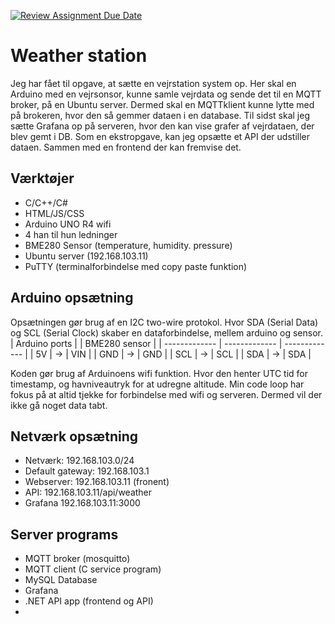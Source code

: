 [![Review Assignment Due Date](https://classroom.github.com/assets/deadline-readme-button-22041afd0340ce965d47ae6ef1cefeee28c7c493a6346c4f15d667ab976d596c.svg)](https://classroom.github.com/a/XBO6NBqk)

# Weather station
Jeg har fået til opgave, at sætte en vejrstation system op. Her skal en Arduino med en vejrsonsor, kunne samle vejrdata og sende det til en MQTT broker, på en Ubuntu server. Dermed skal en MQTTklient kunne lytte med på brokeren, hvor den så gemmer dataen i en database. Til sidst skal jeg sætte Grafana op på serveren, hvor den kan vise grafer af vejrdataen, der blev gemt i DB. Som en ekstropgave, kan jeg opsætte et API der udstiller dataen. Sammen med en frontend der kan fremvise det.
## Værktøjer
- C/C++/C#
- HTML/JS/CSS
- Arduino UNO R4 wifi
- 4 han til hun ledninger
- BME280 Sensor (temperature, humidity. pressure)
- Ubuntu server (192.168.103.11)
- PuTTY (terminalforbindelse med copy paste funktion)
## Arduino opsætning
Opsætningen gør brug af en I2C two-wire protokol. Hvor SDA (Serial Data) og SCL (Serial Clock) skaber en dataforbindelse, mellem arduino og sensor. 
| Arduino ports  | | BME280 sensor |
| ------------- | ------------- | ------------- |
| 5V  | -> | VIN |
| GND | -> | GND |
| SCL | -> | SCL |
| SDA | -> | SDA |

Koden gør brug af Arduinoens wifi funktion. Hvor den henter UTC tid for timestamp, og havniveautryk for at udregne altitude. Min code loop har fokus på at altid tjekke for forbindelse med wifi og serveren. Dermed vil der ikke gå noget data tabt.
## Netværk opsætning
- Netværk: 192.168.103.0/24
- Default gateway: 192.168.103.1
- Webserver: 192.168.103.11 (fronent)
- API: 192.168.103.11/api/weather
- Grafana 192.168.103.11:3000
## Server programs
- MQTT broker (mosquitto)
- MQTT client (C service program)
- MySQL Database
- Grafana
- .NET API app (frontend og API)
- 
